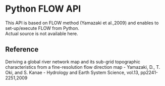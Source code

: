 # Python FLOW API  
This API is based on FLOW method (Yamazaki et al.,2009) and enables to set-up/execute FLOW from Python.  
Actual source is not available here.  

## Reference
Deriving a global river network map and its sub-grid topographic characteristics from a fine-resolution flow direction map - Yamazaki, D., T. Oki, and S. Kanae - Hydrology and Earth System Science, vol.13, pp2241-2251,2009

